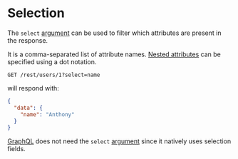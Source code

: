 # Selection

The `select` [argument](../syntax/rpc.md#rpc) can be used to filter which attributes are
present in the response.

It is a comma-separated list of attribute names.
[Nested attributes](../query/relations.md#populating-nested-collections) can be
specified using a dot notation.

```HTTP
GET /rest/users/1?select=name
```

will respond with:

```json
{
  "data": {
    "name": "Anthony"
  }
}
```

[GraphQL](../syntax/graphql.md#selection-population-and-renaming) does not need the
`select` [argument](../syntax/rpc.md#rpc) since it natively uses selection fields.
